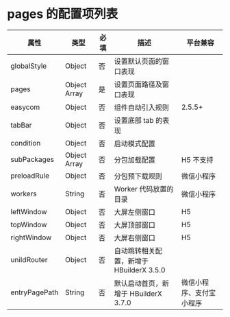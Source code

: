 # pages 的配置项列表

| 属性          | 类型         | 必填 | 描述                                     | 平台兼容                 |
| ------------- | ------------ | ---- | ---------------------------------------- | ------------------------ |
| globalStyle   | Object       | 否   | 设置默认页面的窗口表现                   |                          |
| pages         | Object Array | 是   | 设置页面路径及窗口表现                   |                          |
| easycom       | Object       | 否   | 组件自动引入规则                         | 2.5.5+                   |
| tabBar        | Object       | 否   | 设置底部 tab 的表现                      |                          |
| condition     | Object       | 否   | 启动模式配置                             |                          |
| subPackages   | Object Array | 否   | 分包加载配置                             | H5 不支持                |
| preloadRule   | Object       | 否   | 分包预下载规则                           | 微信小程序               |
| workers       | String       | 否   | Worker 代码放置的目录                    | 微信小程序               |
| leftWindow    | Object       | 否   | 大屏左侧窗口                             | H5                       |
| topWindow     | Object       | 否   | 大屏顶部窗口                             | H5                       |
| rightWindow   | Object       | 否   | 大屏右侧窗口                             | H5                       |
| uniIdRouter   | Object       | 否   | 自动跳转相关配置，新增于 HBuilderX 3.5.0 |                          |
| entryPagePath | String       | 否   | 默认启动首页，新增于 HBuilderX 3.7.0     | 微信小程序、支付宝小程序 |
